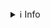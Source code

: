 <details>
<summary>ℹ️ Info</summary>

👟 This app explores my running data via the [Strava API](https://developers.strava.com). The charts below compare the latest 3 runs based on 5 performance metrics and a time trend of how pace varies with heart rate.

📊 Use the sidebar to tweak the parameters and perform clustering on the data which will return a preview below and an option to download the full output as a CSV file for further analysis. 

💡 Credits: the fantastic [HOML2 book](https://github.com/ageron/handson-ml2) by Aurélien Géron for k-means and Fran's videos on [API tokens](https://www.youtube.com/watch?v=sgscChKfGyg). 

💻 The code is available [here](https://github.com/tapaco/marametrics).

</details>
